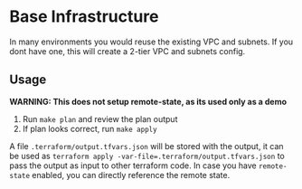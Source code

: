 # Base Infrastructure

In many environments you would reuse the existing VPC and subnets. If you dont have one, this will create a 2-tier VPC and subnets config.


## Usage
**WARNING: This does not setup remote-state, as its used only as a demo**

1. Run `make plan` and review the plan output
2. If plan looks correct, run `make apply`

A file `.terraform/output.tfvars.json` will be stored with the output, it can be used as `terraform apply -var-file=.terraform/output.tfvars.json` to pass the output as input to other terraform code.
In case you have `remote-state` enabled, you can directly reference the remote state.
